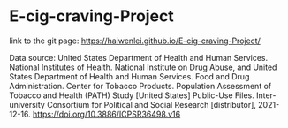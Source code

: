 # E-cig-craving-Project

link to the git page: https://haiwenlei.github.io/E-cig-craving-Project/

Data source: 
United States Department of Health and Human Services. National Institutes of Health. National Institute on Drug Abuse, and United States Department of Health and Human Services. Food and Drug Administration. Center for Tobacco Products. Population Assessment of Tobacco and Health (PATH) Study [United States] Public-Use Files. Inter-university Consortium for Political and Social Research [distributor], 2021-12-16. https://doi.org/10.3886/ICPSR36498.v16
